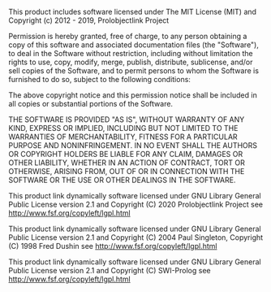 This product includes software licensed under The MIT License (MIT) and
Copyright (c) 2012 - 2019, Prolobjectlink Project

Permission is hereby granted, free of charge, to any person obtaining a copy
of this software and associated documentation files (the "Software"), to deal
in the Software without restriction, including without limitation the rights
to use, copy, modify, merge, publish, distribute, sublicense, and/or sell
copies of the Software, and to permit persons to whom the Software is
furnished to do so, subject to the following conditions:

The above copyright notice and this permission notice shall be included in
all copies or substantial portions of the Software.

THE SOFTWARE IS PROVIDED "AS IS", WITHOUT WARRANTY OF ANY KIND, EXPRESS OR
IMPLIED, INCLUDING BUT NOT LIMITED TO THE WARRANTIES OF MERCHANTABILITY,
FITNESS FOR A PARTICULAR PURPOSE AND NONINFRINGEMENT. IN NO EVENT SHALL THE
AUTHORS OR COPYRIGHT HOLDERS BE LIABLE FOR ANY CLAIM, DAMAGES OR OTHER
LIABILITY, WHETHER IN AN ACTION OF CONTRACT, TORT OR OTHERWISE, ARISING FROM,
OUT OF OR IN CONNECTION WITH THE SOFTWARE OR THE USE OR OTHER DEALINGS IN
THE SOFTWARE.

This product link dynamically software licensed under GNU Library General Public License
version 2.1 and Copyright (C) 2020  Prolobjectlink Project
see http://www.fsf.org/copyleft/lgpl.html

This product link dynamically software licensed under GNU Library General Public License
version 2.1 and Copyright (C) 2004  Paul Singleton, Copyright (C) 1998  Fred Dushin
see http://www.fsf.org/copyleft/lgpl.html

This product link dynamically software licensed under GNU Library General Public License
version 2.1 and Copyright (C) SWI-Prolog
see http://www.fsf.org/copyleft/lgpl.html